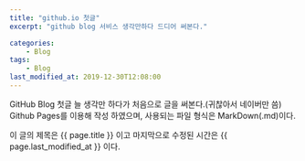 ```yaml
---
title: "github.io 첫글"
excerpt: "github blog 서비스 생각만하다 드디어 써본다."

categories:
    - Blog
tags:
    - Blog
last_modified_at: 2019-12-30T12:08:00
---
```


GitHub Blog 첫글
늘 생각만 하다가 처음으로 글을 써본다.(귀찮아서 네이버만 씀)
Github Pages를 이용해 작성 하였으며, 사용되는 파일 형식은 MarkDown(.md)이다.

이 글의 제목은 {{ page.title }} 이고
마지막으로 수정된 시간은 {{ page.last_modified_at }} 이다.